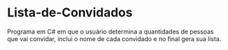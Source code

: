 # Lista-de-Convidados
 Programa em C# em que o usuário determina a quantidades de pessoas que vai convidar, inclui o nome de cada convidado e no final gera sua lista.
